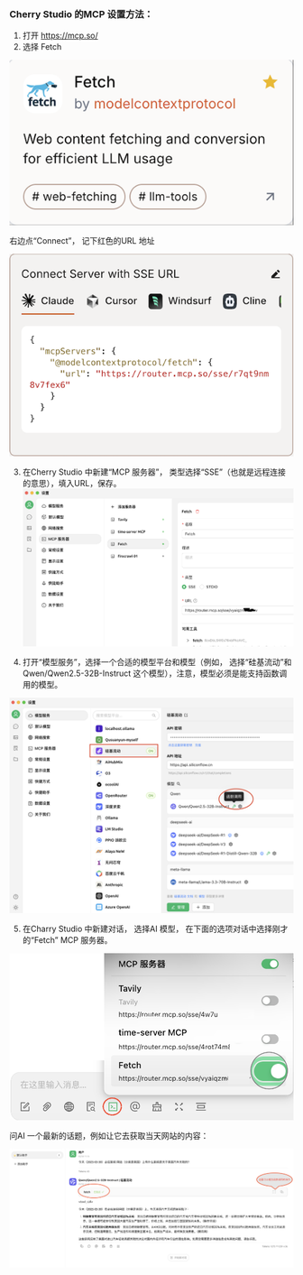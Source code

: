 ### Cherry Studio 的MCP 设置方法：

1. 打开 https://mcp.so/
2. 选择 Fetch

![](attachment/4d645c7002d6d86fa95320c8255e153a.png)

右边点“Connect”， 记下红色的URL 地址

![](attachment/9998500c813f4f1500da716bc6177665.png)

3. 在Cherry Studio 中新建“MCP 服务器”， 类型选择“SSE”（也就是远程连接的意思），填入URL，保存。
   ![](attachment/115bcc403aed9140663e1dde709ac3c4.png)

4. 打开“模型服务”，选择一个合适的模型平台和模型（例如， 选择“硅基流动”和Qwen/Qwen2.5-32B-Instruct 这个模型），注意，模型必须是能支持函数调用的模型。

![](attachment/9a5358c41b4e495695c7164ad9d4af1a.png)

5. 在Charry Studio 中新建对话， 选择AI 模型， 在下面的选项对话中选择刚才的“Fetch” MCP 服务器。

![](attachment/0bc92271ebc871fe39891f106f6bc16c.png)

问AI 一个最新的话题，例如让它去获取当天网站的内容：

![](attachment/6714d3ad48b3683c0556d6dd6a947a5f.png)
